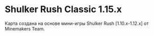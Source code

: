 # Shulker Rush Classic 1.15.x

Карта создана на основе мини-игры Shulker Rush [1.10.x-1.12.x] от Minemakers Team.